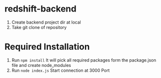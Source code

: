 # redshift-backend
1. Create backend project dir at local
2. Take git clone of repository 

# Required Installation
1. Run `npm install` It will pick all required packages form the package.json file and create node_modules
2. Run `node index.js` Start connection at 3000 Port